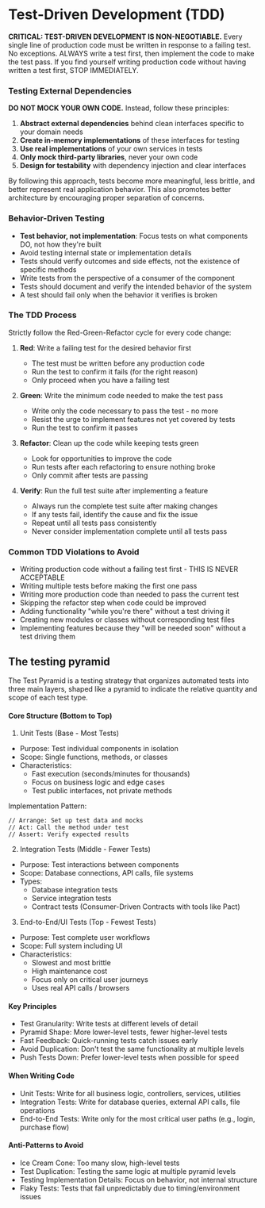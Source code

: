 # Test-Driven Development (TDD)

**CRITICAL: TEST-DRIVEN DEVELOPMENT IS NON-NEGOTIABLE.** Every single line of production code must be written in response to a failing test. No exceptions. ALWAYS write a test first, then implement the code to make the test pass. If you find yourself writing production code without having written a test first, STOP IMMEDIATELY.

### Testing External Dependencies

**DO NOT MOCK YOUR OWN CODE.** Instead, follow these principles:

1. **Abstract external dependencies** behind clean interfaces specific to your domain needs
2. **Create in-memory implementations** of these interfaces for testing
3. **Use real implementations** of your own services in tests
4. **Only mock third-party libraries**, never your own code
5. **Design for testability** with dependency injection and clear interfaces

By following this approach, tests become more meaningful, less brittle, and better represent real application behavior. This also promotes better architecture by encouraging proper separation of concerns.

### Behavior-Driven Testing

- **Test behavior, not implementation**: Focus tests on what components DO, not how they're built
- Avoid testing internal state or implementation details
- Tests should verify outcomes and side effects, not the existence of specific methods
- Write tests from the perspective of a consumer of the component
- Tests should document and verify the intended behavior of the system
- A test should fail only when the behavior it verifies is broken

### The TDD Process

Strictly follow the Red-Green-Refactor cycle for every code change:

1. **Red**: Write a failing test for the desired behavior first
   - The test must be written before any production code
   - Run the test to confirm it fails (for the right reason)
   - Only proceed when you have a failing test

2. **Green**: Write the minimum code needed to make the test pass
   - Write only the code necessary to pass the test - no more
   - Resist the urge to implement features not yet covered by tests
   - Run the test to confirm it passes

3. **Refactor**: Clean up the code while keeping tests green
   - Look for opportunities to improve the code
   - Run tests after each refactoring to ensure nothing broke
   - Only commit after tests are passing

4. **Verify**: Run the full test suite after implementing a feature
   - Always run the complete test suite after making changes
   - If any tests fail, identify the cause and fix the issue
   - Repeat until all tests pass consistently
   - Never consider implementation complete until all tests pass

### Common TDD Violations to Avoid

- Writing production code without a failing test first - THIS IS NEVER ACCEPTABLE
- Writing multiple tests before making the first one pass
- Writing more production code than needed to pass the current test
- Skipping the refactor step when code could be improved
- Adding functionality "while you're there" without a test driving it
- Creating new modules or classes without corresponding test files
- Implementing features because they "will be needed soon" without a test driving them

## The testing pyramid

The Test Pyramid is a testing strategy that organizes automated tests into three main layers, shaped like a pyramid to indicate the relative quantity and scope of each test type.

#### Core Structure (Bottom to Top)
1. Unit Tests (Base - Most Tests)
- Purpose: Test individual components in isolation
- Scope: Single functions, methods, or classes
- Characteristics:
  - Fast execution (seconds/minutes for thousands)
  - Focus on business logic and edge cases
  - Test public interfaces, not private methods

Implementation Pattern:

```
// Arrange: Set up test data and mocks
// Act: Call the method under test  
// Assert: Verify expected results
```

2. Integration Tests (Middle - Fewer Tests)
- Purpose: Test interactions between components
- Scope: Database connections, API calls, file systems
- Types:
  - Database integration tests
  - Service integration tests
  - Contract tests (Consumer-Driven Contracts with tools like Pact)

3. End-to-End/UI Tests (Top - Fewest Tests)
- Purpose: Test complete user workflows
- Scope: Full system including UI
- Characteristics:
  - Slowest and most brittle
  - High maintenance cost
  - Focus only on critical user journeys
  - Uses real API calls / browsers

#### Key Principles
- Test Granularity: Write tests at different levels of detail
- Pyramid Shape: More lower-level tests, fewer higher-level tests
- Fast Feedback: Quick-running tests catch issues early
- Avoid Duplication: Don't test the same functionality at multiple levels
- Push Tests Down: Prefer lower-level tests when possible for speed

#### When Writing Code
- Unit Tests: Write for all business logic, controllers, services, utilities
- Integration Tests: Write for database queries, external API calls, file operations
- End-to-End Tests: Write only for the most critical user paths (e.g., login, purchase flow)

#### Anti-Patterns to Avoid
- Ice Cream Cone: Too many slow, high-level tests
- Test Duplication: Testing the same logic at multiple pyramid levels
- Testing Implementation Details: Focus on behavior, not internal structure
- Flaky Tests: Tests that fail unpredictably due to timing/environment issues